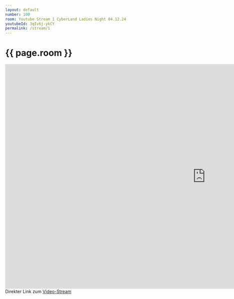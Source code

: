 ```yaml
---
layout: default
number: 100
room: Youtube Stream 1 CyberLand Ladies Night 04.12.24
youtubeId: 3qIv6j-ykCY
permalink: /stream/1
---
```


<div class="section">
    <div class="container session-details">
        <h1 class="room-title">{{ page.room }}</h1>
        <div>
            <iframe width="1280" height="720" src="https://www.youtube.com/embed/{{ page.youtubeId }}" title="YouTube video player" frameborder="0" allow="accelerometer; autoplay; clipboard-write; encrypted-media; gyroscope; picture-in-picture" allowfullscreen></iframe>
        </div>
        Direkter Link zum <a href=" https://youtu.be/{{ page.youtubeId }}">Video-Stream</a>
    </div>
</div>
